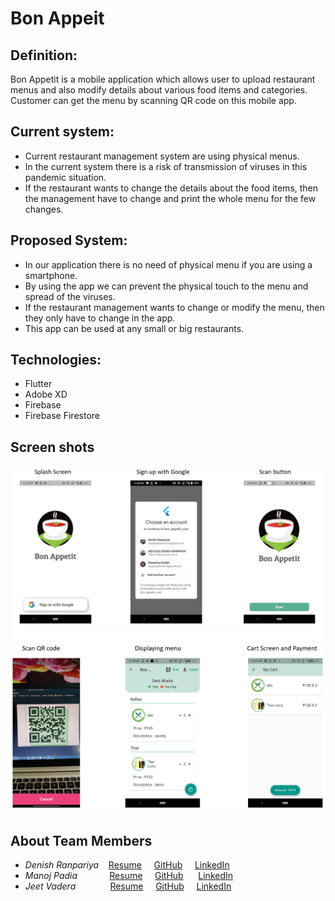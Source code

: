 # Bon Appeit

## Definition:
Bon Appetit is a mobile application which allows user to upload restaurant menus and also modify details about various food items and categories. Customer can get the menu by scanning QR code on this mobile app.

## Current system:
* Current restaurant management system are using physical menus.
* In the current system there is a risk of transmission of viruses in this pandemic situation.
* If the restaurant wants to change the details about the food items, then the management have to change and print the whole menu for the few changes.

## Proposed System:
* In our application there is no need of physical menu if you are using a smartphone.
* By using the app we can prevent the physical touch to the menu and spread of the viruses.
* If the restaurant management wants to change or modify the menu, then they only have to change in the app.
* This app can be used at any small or big restaurants.

## Technologies:
* Flutter 
* Adobe XD 
* Firebase 
* Firebase Firestore

## Screen shots

![](images/0.png)
![](images/1.png)



## About Team Members
* *Denish Ranpariya* &nbsp; &nbsp;[Resume](https://drive.google.com/file/d/1PZHVHJ8iY283uirxJljFNpCXV4o_U0HJ/view?usp=sharing) &nbsp; &nbsp; [GitHub](https://github.com/Denish-Ranpariya) &nbsp; &nbsp; [LinkedIn](https://www.linkedin.com/in/denish-ranpariya-428478167/)
* *Manoj Padia* &nbsp; &nbsp;&nbsp; &nbsp;&nbsp; &nbsp;&nbsp; &nbsp;[Resume](https://drive.google.com/file/d/1ycCm70dlmqcwRu7jQRKw6QUSE3ZF23j9/view?usp=drivesdk) &nbsp;&nbsp; &nbsp;[GitHub](https://github.com/ManojPadia) &nbsp;&nbsp; &nbsp; [LinkedIn](https://www.linkedin.com/in/manoj-padiya-9724451a2/)
* *Jeet Vadera* &nbsp; &nbsp;&nbsp; &nbsp; &nbsp; &nbsp;&nbsp; &nbsp;[Resume](https://drive.google.com/file/d/1ftxNVrdULAWPE_Y6f7EJiMUxoK2_BPxJ/view?usp=sharing)  &nbsp; &nbsp; [GitHub](https://github.com/vadera11jeet)&nbsp; &nbsp;&nbsp; [LinkedIn](https://www.linkedin.com/in/jeet-vadera-3bb1a91a0/)
